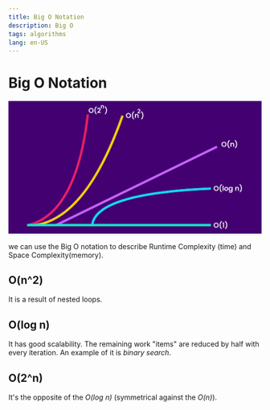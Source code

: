```yaml
---
title: Big O Notation
description: Big O
tags: algorithms
lang: en-US
---
```


# Big O Notation

![](./assets/big-o-chart.png)

we can use the Big O notation to describe Runtime Complexity (time) and Space Complexity(memory).

## O(n^2)

It is a result of nested loops.

## O(log n)

It has good scalability. The remaining work "items" are reduced by half with
every iteration. An example of it is *binary search*.

## O(2^n)

It's the opposite of the *O(log n)* (symmetrical against the *O(n)*).